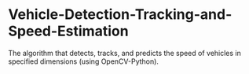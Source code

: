 # Vehicle-Detection-Tracking-and-Speed-Estimation
The algorithm that detects, tracks, and predicts the speed of vehicles in specified dimensions (using OpenCV-Python).

